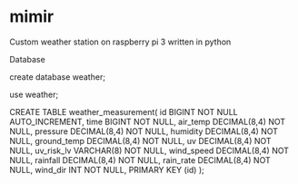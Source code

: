# mimir

Custom weather station on raspberry pi 3 written in python


Database

create database weather;

use weather;

CREATE TABLE weather_measurement(
id BIGINT NOT NULL AUTO_INCREMENT,
time BIGINT NOT NULL,
air_temp DECIMAL(8,4) NOT NULL,
pressure DECIMAL(8,4) NOT NULL,
humidity DECIMAL(8,4) NOT NULL,
ground_temp DECIMAL(8,4) NOT NULL,
uv DECIMAL(8,4) NOT NULL,
uv_risk_lv VARCHAR(8) NOT NULL,
wind_speed DECIMAL(8,4) NOT NULL,
rainfall DECIMAL(8,4) NOT NULL,
rain_rate DECIMAL(8,4) NOT NULL,
wind_dir INT NOT NULL,
PRIMARY KEY (id)
);

